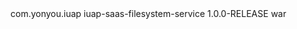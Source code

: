 ﻿<dependency>
  <groupId>com.yonyou.iuap</groupId>
  <artifactId>iuap-saas-filesystem-service</artifactId>
  <version>1.0.0-RELEASE</version>
  <type>war</type>
</dependency>
